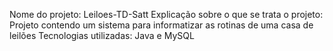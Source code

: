 Nome do projeto: Leiloes-TD-Satt
Explicação sobre o que se trata o projeto: Projeto contendo um sistema para informatizar as rotinas de uma casa de leilões
Tecnologias utilizadas: Java e MySQL
